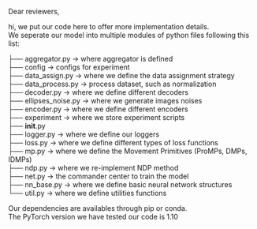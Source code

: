 Dear reviewers,

hi, we put our code here to offer more implementation details.  
We seperate our model into multiple modules of python files following this list:


├── aggregator.py     -> where aggregator is defined<br/>
├── config            -> configs for experiment<br/>
├── data_assign.py    -> where we define the data assignment strategy<br/>
├── data_process.py   -> process dataset, such as normalization <br/>
├── decoder.py        -> where we define different decoders<br/>
├── ellipses_noise.py -> where we generate images noises<br/>
├── encoder.py        -> where we define different encoders<br/>
├── experiment        -> where we store experiment scripts<br/>
├── __init__.py<br/>
├── logger.py         -> where we define our loggers<br/>
├── loss.py           -> where we define different types of loss functions<br/>
├── mp.py             -> where we define the Movement Primitives (ProMPs, DMPs, IDMPs)<br/>
├── ndp.py            -> where we re-implement NDP method<br/>
├── net.py            -> the commander center to train the model<br/>
├── nn_base.py        -> where we define basic neural network structures<br/>
└── util.py           -> where we define utilities functions<br/>


Our dependencies are availables through pip or conda.<br/>
The PyTorch version we have tested our code is 1.10<br/>

